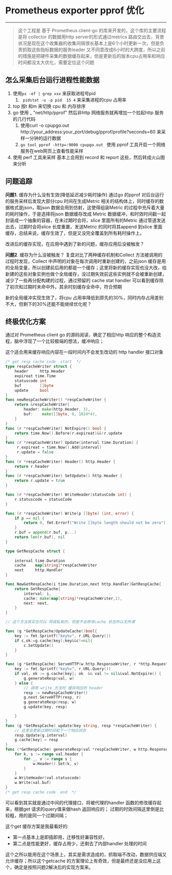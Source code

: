 # Prometheus exporter pprof 优化
----
> 这个工程是 基于 Prometheus client-go 的库来开发的，这个库的主要流程是将 collector 的数据用http server的形式通过metrics 路由交出去，背景状况是现在这个收集器的收集间隔很长基本上是6个小时更新一次，但是负责抓取这些指标数据的服务leader 又不同意改成6小时的大跨度，所以之前的措施是把硬件采集的数据缓存起来，但是更新后的版本cpu占用率和响应时间都没太大优化，需要定位这个问题
## 怎么采集后台运行进程性能数据
1. 使用`ps -ef | grep xxx` 来获取进程号pid
   1. ` pidstat -u -p pid  15 4` 来采集进程的cpu 占用率
2. top 按t 和m 来切换 cpu 和 内存排序
3. go 使用  _ "net/http/pprof" 然后非http 网络服务就再增加一个拉起http 服务的几行代码
   1. 使用curl -o cpupgo.out http://your_address:your_port/debug/pprof/profile?seconds=60 来采样一分钟的运行数据
   2.  `go tool pprof -http=:9000 cpupgo.out ` 使用 pprof 工具开启一个网络服务在web网页上查看性能采样
4. 使用 perf 工具来采样 基本上会用到 record 和 report 这些，然后转成火山图来分析

## 问题追踪
**问题1.** 缓存为什么没有生效(降低延迟减少耗时操作)
通过go 的pprof 对后台运行的服务采样后发现大部分cpu 时间在生成Metric 相关的结构体上，同时缓存的数据格式是json，取json 数据会用到仿射，这使得组装Metric 的过程中充斥着大量的耗时操作，于是选择将json 数据缓存改成 Metric 数据缓冲，和时效时间戳一起封装成一个抽象的容器，在未过期时会将，slice 里面所有的Metric 通过管道发送出去，过期时会将slice 长度重置，发送Metric 的同时将其append 到slice 里面缓存，总结来说，缓存生效了，但是又没完全覆盖到所有耗时操作上。

改进后的缓存实现，在应用中遇到了新的问题，缓存应用后没被触发？

**问题2**.  缓存为什么没被触发？
复盘对比了两种缓存机制和Collect 方法被调用的过程时发现，Collect 中声明的对象在每次调用时重新创建的，之前json 缓存是用的全局变量，所以创建前后用的都是一个缓存；这里将新的缓存实现也没大改，给新建的这些对象实例也做个全局缓存，没过期失效前这些实例就不会被重新创建，减少了一些再分配构建的过程，通过预留的 cache stat handler 可以看到缓存除了初次和过期时未命中外，其余时刻缓存全命中，符合预期

新的全局缓冲实现生效了，将cpu 占用率降低到原先的30%，同时内存占用差别不大，但剩下的30%还能不能继续优化呢？

## 终极优化方案

通过对 Prometheus client go 的源码阅读，确定了相应http 响应的整个构造流程，脑中浮现了一个比较极端的想法，缓冲响应；

这个适合用来缓存响应内容在一段时间内不会发生改动的 http handler 接口对象
```go
/* get resp cache code  start  */
type respCacheWriter struct {
	header     http.Header
    expireat time.Time
	statuscode int
	buf        []byte
    update     bool
}
func newRespCacheWriter() *respCacheWriter {
    return &respCacheWriter{
        header: make(http.Header, 3),
		buf:    make([]byte, 0, 1024*4),
	}
}
func (r *respCacheWriter) NotExpire() bool {
    return time.Now().Before(r.expireat)&&!r.update
}
func (r *respCacheWriter) Update(interval time.Duration) {
     r.expireat = time.Now().Add(interval)
     r.update = false
}
func (r *respCacheWriter) Header() http.Header {
	return r.header
}
func (r *respCacheWriter) SetUpdate() http.Header {
	return r.update = true
}

func (r *respCacheWriter) WriteHeader(statusCode int) {
	r.statuscode = statusCode
}

func (r *respCacheWriter) Write(p []byte) (int, error) {
	if p == nil {
		return 0, fmt.Errorf("Write []byte length should not be zero")
	}
	r.buf = append(r.buf, p...)
	return len(r.buf), nil
}

type GetRespCache struct {
	
	interval time.Duration
	cache    map[string]*respCacheWriter
	next     http.Handler
}

func NewGetRespCache(i time.Duration,next http.Handler)GetRespCache{
	return GetRespCache{ 
		interval: i,
		cache: make(map[string]*respCacheWriter,1),
		next: next,
	}
}

// 这个方法其实也可以 转成私有的，但是不会修改cache 状态所以无所谓

func (g *GetRespCache)UpdateCache()bool{
    key := fmt.Sprintf("key%v", r.URL.Query())
    if c,ok:=g.cache[key];key&&c!=nil{
        c.SetUpdate()
    }
}

func (g *GetRespCache) ServeHTTP(w http.ResponseWriter, r *http.Request) {
	key := fmt.Sprintf("key%v", r.URL.Query())
	if val, ok := g.cache[key]; ok  && val != nil&&val.NotExpire() {
		g.generateResp(val, w)
	} else {
		// 调用 write 方法时 缓存响应的 header
		resp := newRespCacheWriter()
		g.next.ServeHTTP(resp, r)
		g.generateResp(resp, w)
		g.update(key, resp)

	}
}
func (g *GetRespCache) update(key string, resp *respCacheWriter) {
    // 这里会更新过期时间和下一个响应状态
	resp.Update(g.interval)
    g.cache[key] = resp
}
func (*GetRespCache) generateResp(val *respCacheWriter, w http.ResponseWriter) {
	for k, s := range val.header {
		for _, v := range s {
			w.Header().Set(k, v)
		}
	}
	w.WriteHeader(val.statuscode)
	w.Write(val.buf)
}
/* get resp cache code  end  */

```
可以看到其实就是通过中间的代理接口，将被代理的handler 函数的修改缓存起来，根据get 请求的query值来做hash 返回响应的；
过期的时效间隔这里倒是比较粗，用的是同一个过期间隔；

这个get 缓存方案是我最看好的:
- 第一点基本上是即插即用，迁移性好兼容性好，
- 第二点是性能更好，缓存占用少，还剩去了内部handler 处理的时间

这个之所以能用在这个场景上，其实是需求造成的，抓取端不改动，数据供应端又允许缓存；所以这个getcache 的方案理论上有奇效，但是最终还是没应用上这个，确定是按照问题2解决后的实现方案来。